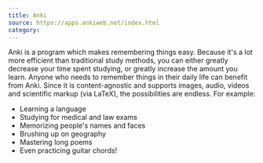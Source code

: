 ```yaml
---
title: Anki
source: https://apps.ankiweb.net/index.html
category:
---
```

Anki is a program which makes remembering things easy. Because it's a lot more efficient than traditional study methods, you can either greatly decrease your time spent studying, or greatly increase the amount you learn. Anyone who needs to remember things in their daily life can benefit from Anki. Since it is content-agnostic and supports images, audio, videos and scientific markup (via LaTeX), the possibilities are endless.
For example:

- Learning a language
- Studying for medical and law exams
- Memorizing people's names and faces
- Brushing up on geography
- Mastering long poems
- Even practicing guitar chords!
